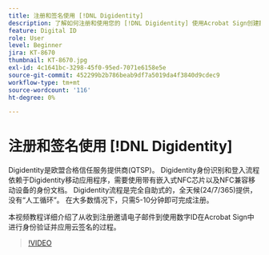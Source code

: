 ```yaml
---
title: 注册和签名使用 [!DNL Digidentity]
description: 了解如何注册和使用您的 [!DNL Digidentity] 使用Acrobat Sign创建数字身份证
feature: Digital ID
role: User
level: Beginner
jira: KT-8670
thumbnail: KT-8670.jpg
exl-id: 4c1641bc-3298-45f0-95ed-7071e6158e5e
source-git-commit: 452299b2b786beab9df7a5019da4f3840d9cdec9
workflow-type: tm+mt
source-wordcount: '116'
ht-degree: 0%

---
```


# 注册和签名使用 [!DNL Digidentity]

Digidentity是欧盟合格信任服务提供商(QTSP)。 Digidentity身份识别和登入流程依赖于Digidentity移动应用程序，需要使用带有嵌入式NFC芯片以及NFC兼容移动设备的身份文档。 Digidentity流程是完全自助式的，全天候(24/7/365)提供，没有“人工循环”。 在大多数情况下，只需5-10分钟即可完成注册。

本视频教程详细介绍了从收到注册邀请电子邮件到使用数字ID在Acrobat Sign中进行身份验证并应用云签名的过程。

>[!VIDEO](https://video.tv.adobe.com/v/336991?quality=12&learn=on&hidetitle=true)

